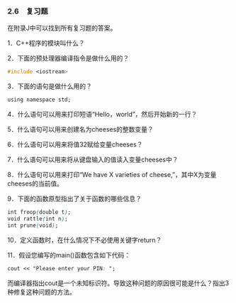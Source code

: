 ### 2.6　复习题

在附录J中可以找到所有复习题的答案。

1．C++程序的模块叫什么？

2．下面的预处理器编译指令是做什么用的？

```css
#include <iostream>
```

3．下面的语句是做什么用的？

```css
using namespace std;
```

4．什么语句可以用来打印短语“Hello，world”，然后开始新的一行？

5．什么语句可以用来创建名为cheeses的整数变量？

6．什么语句可以用来将值32赋给变量cheeses？

7．什么语句可以用来将从键盘输入的值读入变量cheeses中？

8．什么语句可以用来打印“We have X varieties of cheese,”，其中X为变量cheeses的当前值。

9．下面的函数原型指出了关于函数的哪些信息？

```css
int froop(double t);
void rattle(int n);
int prune(void);
```

10．定义函数时，在什么情况下不必使用关键字return？

11．假设您编写的main()函数包含如下代码：

```css
cout << "Please enter your PIN: ";
```

而编译器指出cout是一个未知标识符。导致这种问题的原因很可能是什么？指出3种修复这种问题的方法。

